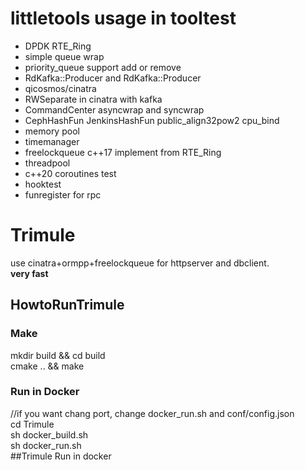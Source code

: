littletools usage in tooltest
====
* DPDK RTE_Ring
* simple queue wrap
* priority_queue support add or remove
* RdKafka::Producer and RdKafka::Producer
* qicosmos/cinatra
* RWSeparate in cinatra with kafka
* CommandCenter asyncwrap and syncwrap
* CephHashFun JenkinsHashFun public_align32pow2 cpu_bind
* memory pool
* timemanager
* freelockqueue c++17 implement from RTE_Ring
* threadpool
* c++20 coroutines test
* hooktest
* funregister for rpc

# Trimule
use cinatra+ormpp+freelockqueue for httpserver and dbclient.  
**very fast**

## HowtoRunTrimule
### Make
mkdir build && cd build  
cmake .. && make  
### Run in Docker
//if you want chang port, change docker_run.sh and conf/config.json  
cd Trimule  
sh docker_build.sh  
sh docker_run.sh  
##Trimule Run in docker

